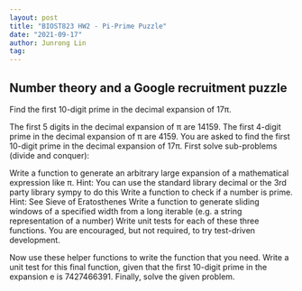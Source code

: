 ```yaml
---
layout: post
title: "BIOST823 HW2 - Pi-Prime Puzzle"
date: "2021-09-17"
author: Junrong Lin
tag: 
---
```

## Number theory and a Google recruitment puzzle

Find the first 10-digit prime in the decimal expansion of 17π.

The first 5 digits in the decimal expansion of π are 14159. The first 4-digit prime in the decimal expansion of π are 4159. You are asked to find the first 10-digit prime in the decimal expansion of 17π. First solve sub-problems (divide and conquer):

Write a function to generate an arbitrary large expansion of a mathematical expression like π. Hint: You can use the standard library decimal or the 3rd party library sympy to do this
Write a function to check if a number is prime. Hint: See Sieve of Eratosthenes
Write a function to generate sliding windows of a specified width from a long iterable (e.g. a string representation of a number)
Write unit tests for each of these three functions. You are encouraged, but not required, to try test-driven development.

Now use these helper functions to write the function that you need. Write a unit test for this final function, given that the first 10-digit prime in the expansion e is 7427466391. Finally, solve the given problem.